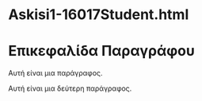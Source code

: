 # Askisi1-16017Student.html

 <!DOCTYPE html>

 <html lang="el">

 <head>

 <title> Η πρώτη μου σελίδα </title>

 <meta charset="utf-8">

 </head>

 <body>

 <h1>Επικεφαλίδα Παραγράφου</h1>

 <p title="Επεξήγηση">Αυτή είναι μια παράγραφος.</p>

 <p>Αυτή είναι μια δεύτερη παράγραφος. </p>

 </body>

 </html > 


